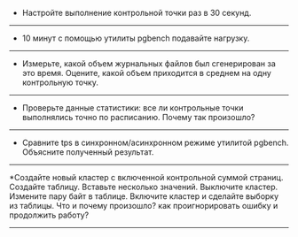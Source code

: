 * Настройте выполнение контрольной точки раз в 30 секунд.



-----------------------------


* 10 минут c помощью утилиты pgbench подавайте нагрузку.

  


----------------------- 



* Измерьте, какой объем журнальных файлов был сгенерирован за это время. Оцените, какой объем приходится в среднем на одну контрольную точку.



----------------------------



* Проверьте данные статистики: все ли контрольные точки выполнялись точно по расписанию. Почему так произошло?

-----------------------------



* Сравните tps в синхронном/асинхронном режиме утилитой pgbench. Объясните полученный результат.
-----------------------------



*Создайте новый кластер с включенной контрольной суммой страниц. Создайте таблицу. Вставьте несколько значений. Выключите кластер. Измените пару байт в таблице. Включите кластер и сделайте выборку из таблицы. Что и почему произошло? как проигнорировать ошибку и продолжить работу?





------------------------------
